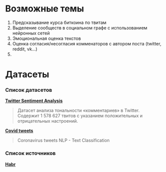 # Возможные темы
1. Предсказывание курса биткоина по твитам
2. Выделение сообществ в социальном графе с использованием нейронных сетей
3. Эмоциональная оценка текстов
4. Оценка согласия/несогласия комменаторов с автором поста (twitter, reddit, vk...)
5. 

# Датасеты
### Список датасетов
**[Twitter Sentiment Analysis](http://thinknook.com/twitter-sentiment-analysis-training-corpus-dataset-2012-09-22/)**

> Датасет анализа тональности «комментариев» в Twitter. Содержит 1 578 627 твитов с указанием положительных и отрицательных настроений.

**[Covid tweets](https://www.kaggle.com/datatattle/covid-19-nlp-text-classification)**
> Coronavirus tweets NLP - Text Classification

### Список источников
**[Habr](https://habr.com/ru/company/mailru/blog/339496/)**
